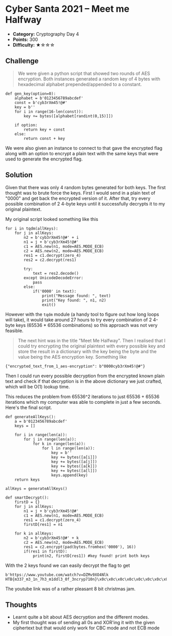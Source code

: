 # Cyber Santa 2021 – Meet me Halfway

- **Category:** Cryptography Day 4
- **Points:** 300
- **Difficulty:** ★☆☆☆

## Challenge

> We were given a python script that showed two rounds of AES encryption. Both instances generated a random key of 4 bytes with hexadecimal alphabet prepended/appended to a constant.

```
def gen_key(option=0):
    alphabet = b'0123456789abcdef'
    const = b'cyb3rXm45!@#'
    key = b''
    for i in range(16-len(const)):
        key += bytes([alphabet[randint(0,15)]])

    if option:
        return key + const
    else:
        return const + key

```

We were also given an instance to connect to that gave the encrypted flag along with an option to encrypt a plain text with the same keys that were used to generate the encrypted flag.

## Solution

Given that there was only 4 random bytes generated for both keys. The first thought was to brute force the keys. First I would send in a plain text of "0000" and get back the encrypted version of it. After that, try every possible combination of 2 4-byte keys until it successfully decrypts it to my original plaintext.

My original script looked something like this

```
for i in tqdm(allKeys):
    for j in allKeys:
        n2 = b'cyb3rXm45!@#' + i
        n1 = j + b'cyb3rXm45!@#'
        c1 = AES.new(n1, mode=AES.MODE_ECB)
        c2 = AES.new(n2, mode=AES.MODE_ECB)
        res1 = c1.decrypt(zero_4)
        res2 = c2.decrypt(res1)

        try:
            text = res2.decode()
        except UnicodeDecodeError:
            pass
        else:
            if('0000' in text):
                print("Message found: ", text)
                print("Key found: ", n1, n2)
                exit()
```

However with the `tqdm` module (a handy tool to figure out how long loops will take), it would take around 27 hours to try every combination of 2 4-byte keys (65536 \* 65536 combinations) so this approach was not very feasible.

> The next hint was in the title "Meet Me Halfway". Then I realised that I could try encrypting the original plaintext with every possible key and store the result in a dictionary with the key being the byte and the value being the AES encryption key. Something like

```
{"encrypted_text_from_1_aes-encryption": b"0000cyb3rXm45!@#"}
```

Then I could run every possible decryption from the encrypted known plain text and check if that decryption is in the above dictionary we just crafted, which will be O(1) lookup time.

This reduces the problem from 65536^2 iterations to just 65536 + 65536 iterations which my computer was able to complete in just a few seconds. Here's the final script.

```
def generateAllKeys():
    a = b'0123456789abcdef'
    keys = []

    for i in range(len(a)):
        for j in range(len(a)):
            for k in range(len(a)):
                for l in range(len(a)):
                    key = b''
                    key += bytes([a[i]])
                    key += bytes([a[j]])
                    key += bytes([a[k]])
                    key += bytes([a[l]])
                    keys.append(key)
    return keys

allKeys = generateAllKeys()

def smartDecrypt():
    firstD = {}
    for j in allKeys:
        n1 = j + b'cyb3rXm45!@#'
        c1 = AES.new(n1, mode=AES.MODE_ECB)
        res1 = c1.decrypt(zero_4)
        firstD[res1] = n1

    for k in allKeys:
        n2 = b'cyb3rXm45!@#' + k
        c2 = AES.new(n2, mode=AES.MODE_ECB)
        res1 = c2.encrypt(pad(bytes.fromhex('0000'), 16))
        if(res1 in firstD):
            print(n2, firstD[res1]) #key found! print both keys
```

With the 2 keys found we can easily decrypt the flag to get

```
b'https://www.youtube.com/watch?v=DZMv9XO4Nlk
HTB{m337_m3_1n_7h3_m1ddl3_0f_3ncryp710n}\x0c\x0c\x0c\x0c\x0c\x0c\x0c\x0c\x0c\x0c\x0c\x0c'
```

The youtube link was of a rather pleasant 8 bit christmas jam.

## Thoughts

- Learnt quite a bit about AES decryption and the different modes.
- My first thought was of sending all 0s and XOR'ing it with the given ciphertext but that would only work for CBC mode and not ECB mode
